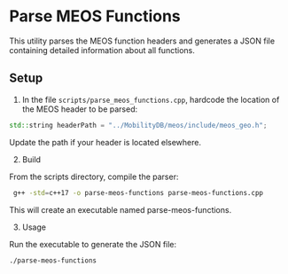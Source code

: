 # Parse MEOS Functions

This utility parses the MEOS function headers and generates a JSON file containing detailed information about all functions.

## Setup

1. In the file `scripts/parse_meos_functions.cpp`, hardcode the location of the MEOS header to be parsed:

```cpp
std::string headerPath = "../MobilityDB/meos/include/meos_geo.h";
```
   
Update the path if your header is located elsewhere.

2. Build

From the scripts directory, compile the parser:

```bash
 g++ -std=c++17 -o parse-meos-functions parse-meos-functions.cpp

```

This will create an executable named parse-meos-functions.

3. Usage

Run the executable to generate the JSON file:
```bash
./parse-meos-functions
```
